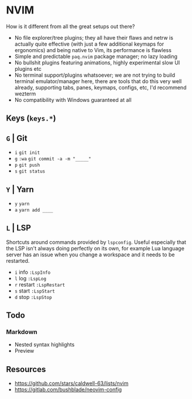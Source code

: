 # NVIM

How is it different from all the great setups out there?

- No file explorer/tree plugins; they all have their flaws and netrw is actually
  quite effective (with just a few additional keymaps for ergonomics) and being 
  native to Vim, its performance is flawless
- Simple and predictable `paq.nvim` package manager; no lazy loading
- No bullshit plugins featuring animations, highly experimental slow UI plugins etc
- No terminal support/plugins whatsoever; we are not trying to build terminal 
  emulator/manager here, there are tools that do this very well already, 
  supporting tabs, panes, keymaps, configs, etc, I'd recommend wezterm
- No compatibility with Windows guaranteed at all

## Keys (`keys.*`)

## `G` | Git

- `i`  `git init`
- `g`  `:wa` `git commit -a -m "_____"`
- `p`  `git push`
- `s`  `git status`

## `Y` | Yarn

- `y`  `yarn`
- `a`  `yarn add ____`

## `L` | LSP

Shortcuts around commands provided by `lspconfig`. Useful especially that the LSP
isn't always doing perfectly on its own, for example Lua language server has an
issue when you change a workspace and it needs to be restarted.

- `i` info       `:LspInfo`
- `l` log        `:LspLog`
- `r` restart    `:LspRestart`
- `s` start      `:LspStart`
- `d` stop       `:LspStop`

## Todo

### Markdown

- Nested syntax highlights
- Preview

## Resources

- https://github.com/stars/caldwell-63/lists/nvim
- https://gitlab.com/bushblade/neovim-config
